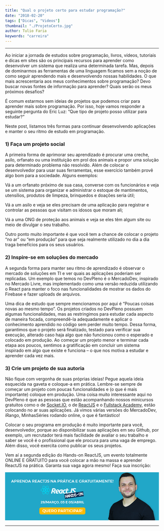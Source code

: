 ```yaml
---
title: "Qual o projeto certo para estudar programação?"
date: "2018-02-20"
tags: ["Dicas", "Videos"]
thumbnail: "./ProjetoCerto.jpg"
author: Tulio Faria
keywords: "carreira"
---
```


---
Ao iniciar a jornada de estudos sobre programação, livros, vídeos, tutoriais e dicas em sites são os principais recursos para aprender como desenvolver um sistema que realiza uma determinada tarefa. Mas, depois de dominarmos as ferramentas de uma linguagem ficamos sem a noção de como seguir aprendendo mais e desenvolvendo nossas habilidades. O que mais acrescentaria aos meus conhecimentos sobre programação? Devo buscar novas fontes de informação para aprender? Quais serão os meus próximos desafios?

É comum estarmos sem ideias de projetos que podemos criar para aprender mais sobre programação. Por isso, hoje vamos responder a seguinte pergunta do Eric Luz: “Que tipo de projeto posso utilizar para estudar?” 

Neste post, listamos três formas para continuar desenvolvendo aplicações e manter o seu ritmo de estudo em programação.


### 1) Faça um projeto social

A primeira forma de aprimorar seu aprendizado é procurar uma creche, asilo, orfanato ou uma instituição em prol dos animais e propor uma solução para determinado problema não resolvido. Além de colocar o desenvolvedor para usar suas ferramentas, esse exercício também provê algo bom para a sociedade. Alguns exemplos:

Vá a um orfanato próximo de sua casa, converse com os funcionários e veja se um sistema para organizar e administrar o estoque de mantimentos, utensílios, produtos de limpeza, brinquedos e doações seria útil;

Vá a um asilo e veja se eles precisam de uma aplicação para registrar e controlar as pessoas que visitam os idosos que moram ali;

Vá a uma ONG de proteção aos animais e veja se eles têm algum site ou meio de divulgar o seu trabalho.

Outro ponto muito importante é que você tem a chance de colocar o projeto “no ar” ou “em produção” para que seja realmente utilizado no dia a dia traga benefícios para os seus usuários.

### 2) Inspire-se em soluções do mercado

A segunda forma para manter seu ritmo de aprendizado é observar o mercado de soluções em TI e ver quais as aplicações poderiam ser replicadas. Um exemplo que temos no DevPleno é o MercadoDev, inspirado no Mercado Livre, mas implementado como uma versão reduzida utilizando o React para manter o foco nas funcionalidades de mostrar os dados do Firebase e fazer uploads de arquivos.

Uma dica de estudo que sempre mencionamos por aqui é “Poucas coisas novas ao mesmo tempo”. Os projetos criados no DevPleno possuem algumas funcionalidades, mas as restringimos para estudar cada aspecto de maneira focada, compreendê-la adequadamente e aplicar o conhecimento aprendido no código sem perder muito tempo. Dessa forma, garantimos que o projeto será finalizado, testado para verificar sua execução, alterado caso haja algo que não funcionou como o esperado e colocado em produção. Ao começar um projeto menor e terminar cada etapa aos poucos, sentimos a gratificação em concluir um sistema inspirado em algo que existe e funciona – o que nos motiva a estudar e aprender cada vez mais.

### 3) Crie um projeto de sua autoria

Não fique com vergonha de suas próprias ideias! Pegue aquela ideia esquecida na gaveta e coloque-a em prática. Lembre-se sempre de começar um projeto com poucas funcionalidades e (o que é mais importante) coloque em produção. Uma coisa muito interessante aqui no DevPleno é que as pessoas que estão acompanhando nossos minicursos gratuitos como o de [Socket.IO](https://www.devpleno.com/mini-curso-socket-io/), o de [ReactJS](https://www.devpleno.com/serie-reactjs/) e o [Fullstack Academy](https://www.devpleno.com/fullstackacademy/), estão colocando no ar suas aplicações. Já vimos várias versões do MercadoDev, iRango, MinhasSéries rodando online, o que é fantástico!

Colocar o seu programa em produção é muito importante para você, desenvolvedor, porque ao disponibilizar suas aplicações em seu Github, por exemplo, um recrutador terá mais facilidade de avaliar o seu trabalho e saber se você é o profissional que ele procura para uma vaga de emprego. Além disso, você exercita como publicar os seus projetos.

Vem aí a segunda edição do Hands-on ReactJS, um evento totalmente ONLINE E GRATUITO para você colocar a mão na massa e aprender ReactJS na prática. Garanta sua vaga agora mesmo! Faça sua inscrição:

[![Thumbnail](./ReactAzul.png)](https://www.devpleno.com/devreactjs/)

---